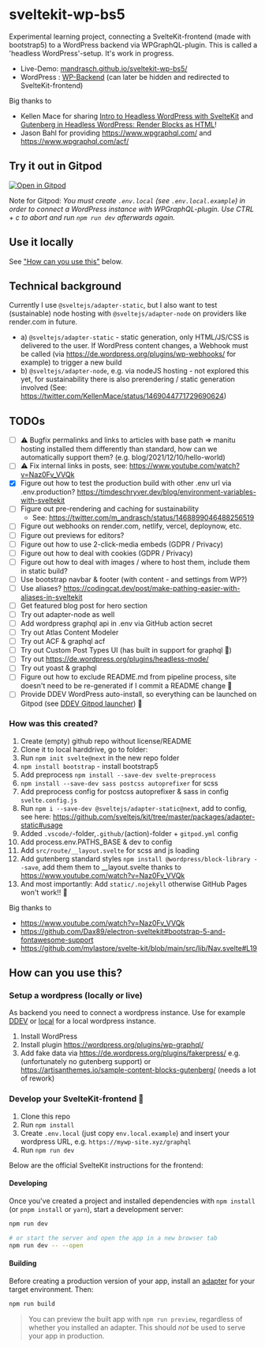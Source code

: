 # sveltekit-wp-bs5

Experimental learning project, connecting a SvelteKit-frontend (made with bootstrap5) to a WordPress backend via WPGraphQL-plugin. This is called a 'headless WordPress'-setup. It's work in progress.

- Live-Demo: [mandrasch.github.io/sveltekit-wp-bs5/](https://mandrasch.github.io/sveltekit-wp-bs5/)
- WordPress : [WP-Backend](https://sveltekit-wp-bootstrap5-backend.mandrasch.eu/) (can later be hidden and redirected to SvelteKit-frontend)

Big thanks to 

- Kellen Mace for sharing [Intro to Headless WordPress with SvelteKit](https://www.youtube.com/watch?v=94FZvB6B_c0) and [Gutenberg in Headless WordPress: Render Blocks as HTML](https://www.youtube.com/watch?v=Naz0Fv_VVQk)!
- Jason Bahl for providing https://www.wpgraphql.com/ and https://www.wpgraphql.com/acf/

## Try it out in Gitpod

[![Open in Gitpod](https://gitpod.io/button/open-in-gitpod.svg)](https://gitpod.io/#https://github.com/mandrasch/sveltekit-wp-bootstrap5)

Note for Gitpod: _You must create `.env.local` (see `.env.local.example`) in order to connect a WordPress instance with WPGraphQL-plugin. Use CTRL + c to abort and run `npm run dev` afterwards again._

## Use it locally

See ["How can you use this"](#how-can-you-use-this) below.

## Technical background

Currently I use `@sveltejs/adapter-static`, but I also want to test (sustainable) node hosting with `@sveltejs/adapter-node` on providers like render.com in future.

- a) `@sveltejs/adapter-static` - static generation, only HTML/JS/CSS is delivered to the user. If WordPress content changes, a Webhook must be called (via https://de.wordpress.org/plugins/wp-webhooks/ for example) to trigger a new build
- b) `@sveltejs/adapter-node`, e.g. via nodeJS hosting - not explored this yet, for sustainability there is also prerendering / static generation involved (See: https://twitter.com/KellenMace/status/1469044771729690624)

## TODOs

- [ ] ⚠️ Bugfix permalinks and links to articles with base path => manitu hosting installed them differently than standard, how can we automatically support them? (e.g. blog/2021/12/10/hello-world)
- [ ] ⚠️ Fix internal links in posts, see: https://www.youtube.com/watch?v=Naz0Fv_VVQk
- [x] Figure out how to test the production build with other .env url via .env.production? https://timdeschryver.dev/blog/environment-variables-with-sveltekit
- [ ] Figure out pre-rendering and caching for sustainability
  - See: https://twitter.com/m_andrasch/status/1468899046488256519
- [ ] Figure out webhooks on render.com, netlify, vercel, deploynow, etc.
- [ ] Figure out previews for editors?
- [ ] Figure out how to use 2-click-media embeds (GDPR / Privacy)
- [ ] Figure out how to deal with cookies (GDPR / Privacy)
- [ ] Figure out how to deal with images / where to host them, include them in static build?
- [ ] Use bootstrap navbar & footer (with content - and settings from WP?)
- [ ] Use aliases? https://codingcat.dev/post/make-pathing-easier-with-aliases-in-sveltekit
- [ ] Get featured blog post for hero section
- [ ] Try out adapter-node as well
- [ ] Add wordpress graphql api in .env via GitHub action secret
- [ ] Try out Atlas Content Modeler
- [ ] Try out ACF & graphql acf
- [ ] Try out Custom Post Types UI (has built in support for graphql 🥳)
- [ ] Try out https://de.wordpress.org/plugins/headless-mode/
- [ ] Try out yoast & graphql
- [ ] Figure out how to exclude README.md from pipeline process, site doesn't need to be re-generated if I commit a README change 🌱
- [ ] Provide DDEV WordPress auto-install, so everything can be launched on Gitpod (see [DDEV Gitpod launcher](https://github.com/drud/ddev-gitpod-launcher)) 🚀

### How was this created?

1. Create (empty) github repo without license/README
1. Clone it to local harddrive, go to folder:
1. Run `npm init svelte@next` in the new repo folder
1. `npm install bootstrap` - install bootstrap5
1. Add preprocess `npm install --save-dev svelte-preprocess`
1. `npm install --save-dev sass postcss autoprefixer` for scss
1. Add preprocess config for postcss autoprefixer & sass in config `svelte.config.js`
1. Run `npm i --save-dev @sveltejs/adapter-static@next`, add to config, see here: https://github.com/sveltejs/kit/tree/master/packages/adapter-static#usage
1. Added `.vscode/`-folder,`.github/`(action)-folder + `gitpod.yml` config
1. Add process.env.PATHS_BASE & dev to config
1. Add `src/route/__layout.svelte` for scss and js loading
1. Add gutenberg standard styles `npm install @wordpress/block-library --save`, add them them to \_\_layout.svelte thanks to https://www.youtube.com/watch?v=Naz0Fv_VVQk
1. And most importantly: Add `static/.nojekyll` otherwise GitHub Pages won't work!! 🤦

Big thanks to

- https://www.youtube.com/watch?v=Naz0Fv_VVQk
- https://github.com/Dax89/electron-sveltekit#bootstrap-5-and-fontawesome-support
- https://github.com/mylastore/svelte-kit/blob/main/src/lib/Nav.svelte#L19

## How can you use this?

### Setup a wordpress (locally or live)

As backend you need to connect a wordpress instance. Use for example [DDEV](https://ddev.readthedocs.io/en/stable/users/cli-usage/#wordpress-quickstart) or [local](https://localwp.com/) for a local wordpress instance.

1. Install WordPress
1. Install plugin https://wordpress.org/plugins/wp-graphql/
1. Add fake data via https://de.wordpress.org/plugins/fakerpress/ e.g. (unfortunately no gutenberg support) or https://artisanthemes.io/sample-content-blocks-gutenberg/ (needs a lot of rework)

### Develop your SvelteKit-frontend 🧡

1. Clone this repo
1. Run `npm install`
1. Create `.env.local` (just copy `env.local.example`) and insert your wordpress URL, e.g. `https://mywp-site.xyz/graphql`
1. Run `npm run dev`

Below are the official SvelteKit instructions for the frontend:

#### Developing

Once you've created a project and installed dependencies with `npm install` (or `pnpm install` or `yarn`), start a development server:

```bash
npm run dev

# or start the server and open the app in a new browser tab
npm run dev -- --open
```

#### Building

Before creating a production version of your app, install an [adapter](https://kit.svelte.dev/docs#adapters) for your target environment. Then:

```bash
npm run build
```

> You can preview the built app with `npm run preview`, regardless of whether you installed an adapter. This should _not_ be used to serve your app in production.
